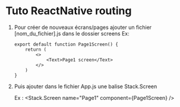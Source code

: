 # Tuto ReactNative routing

1.  Pour créer de nouveaux écrans/pages ajouter un fichier [nom_du_fichier].js dans le dossier screens
    Ex:

        export default function Page1Screen() {
            return (
                <>
                    <Text>Page1 screen</Text>
                </>
            )
        }

2.  Puis ajouter dans le fichier App.js une balise Stack.Screen

    Ex :
    <Stack.Screen name="Page1" component={Page1Screen} />
